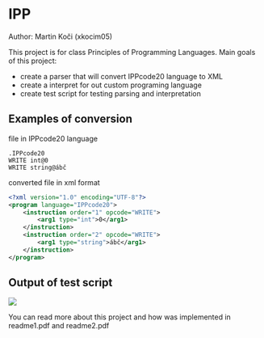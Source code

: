 # IPP
Author: Martin Koči (xkocim05)

This project is for class Principles of Programming Languages.
Main goals of this project:
- create a parser that will convert IPPcode20 language to XML
- create a interpret for out custom programing language
- create test script for testing parsing and interpretation

## Examples of conversion
file in IPPcode20 language
```
.IPPcode20
WRITE int@0
WRITE string@ábč
```
converted file in xml format
```xml
<?xml version="1.0" encoding="UTF-8"?>
<program language="IPPcode20">
    <instruction order="1" opcode="WRITE">
        <arg1 type="int">0</arg1>
    </instruction>
    <instruction order="2" opcode="WRITE">
        <arg1 type="string">ábč</arg1>
    </instruction>
</program>
```

## Output of test script
![](images/tests.gif)

You can read more about this project and how was implemented in readme1.pdf and readme2.pdf